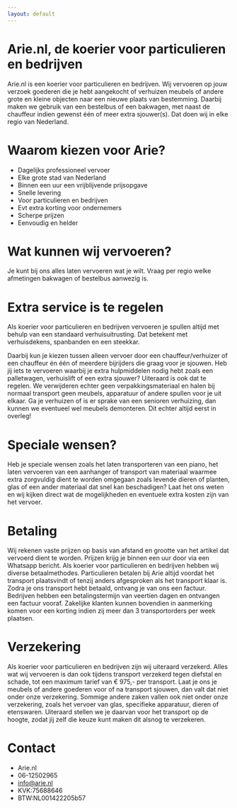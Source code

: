```yaml
---
layout: default
---
```


# Arie.nl, de koerier voor particulieren en bedrijven 

Arie.nl is een koerier voor particulieren en bedrijven. Wij vervoeren op jouw verzoek
goederen die je hebt aangekocht of verhuizen meubels of andere grote en kleine objecten
naar een nieuwe plaats van bestemming. Daarbij maken we gebruik van een bestelbus of
een bakwagen, met naast de chauffeur indien gewenst één of meer extra sjouwer(s). Dat
doen wij in elke regio van Nederland.

# Waarom kiezen voor Arie?

* Dagelijks professioneel vervoer
* Elke grote stad van Nederland
* Binnen een uur een vrijblijvende prijsopgave
* Snelle levering
* Voor particulieren en bedrijven
* Evt extra korting voor ondernemers 
* Scherpe prijzen
* Eenvoudig en helder

# Wat kunnen wij vervoeren? 

Je kunt bij ons alles laten vervoeren wat je wilt. Vraag per regio welke afmetingen bakwagen
of bestelbus aanwezig is.

# Extra service is te regelen

Als koerier voor particulieren en bedrijven vervoeren je spullen altijd met behulp van een
standaard verhuisuitrusting. Dat betekent met verhuisdekens, spanbanden en een steekkar.

Daarbij kun je kiezen tussen alleen vervoer door een chauffeur/verhuizer of een chauffeur én
één of meerdere bijrijders die graag voor je sjouwen. Heb jij iets te vervoeren waarbij je extra
hulpmiddelen nodig hebt zoals een palletwagen, verhuislift of een extra sjouwer? Uiteraard is
ook dat te regelen. We verwijderen echter geen verpakkingsmateriaal en halen bij normaal
transport geen meubels, apparatuur of andere spullen voor je uit elkaar. Ga je verhuizen of is
er sprake van een senioren verhuizing, dan kunnen we eventueel wel meubels demonteren.
Dit echter altijd eerst in overleg!  

# Speciale wensen? 

Heb je speciale wensen zoals het laten transporteren van een piano, het laten vervoeren van
een aanhanger of transport van materiaal waarmee extra zorgvuldig dient te worden
omgegaan zoals levende dieren of planten, glas of een ander materiaal dat snel kan
beschadigen? Laat het ons weten en wij kijken direct wat de mogelijkheden en eventuele
extra kosten zijn van het vervoer.  

# Betaling 

Wij rekenen vaste prijzen op basis van afstand en grootte van het artikel dat vervoerd dient
te worden. Prijzen krijg je binnen een uur door via een Whatsapp bericht. Als koerier voor
particulieren en bedrijven hebben wij diverse betaalmethodes. Particulieren betalen bij Arie
altijd voordat het transport plaatsvindt of tenzij anders afgesproken als het transport klaar is.
Zodra je ons transport hebt betaald, ontvang je van ons een factuur. Bedrijven hebben een
betalingstermijn van veertien dagen en ontvangen een factuur vooraf. Zakelijke klanten
kunnen bovendien in aanmerking komen voor een korting indien zij meer dan 3
transportorders per week plaatsen. 

# Verzekering

Als koerier voor particulieren en bedrijven zijn wij uiteraard verzekerd. Alles wat wij
vervoeren is dan ook tijdens transport verzekerd tegen diefstal en schade, tot een maximum
tarief van € 975,- per transport. Laat je ons je meubels of andere goederen voor of na
transport sjouwen, dan valt dat niet onder onze verzekering. Sommige andere zaken vallen
ook niet onder onze verzekering, zoals het vervoer van glas, specifieke apparatuur, dieren of
etenswaren. Uiteraard stellen we je daarvan voor het transport op de hoogte, zodat jij zelf die
keuze kunt maken dit alsnog te verzekeren. 

# Contact

* Arie.nl
* 06-12502965
* info@arie.nl
* KVK:75688646
* BTW:NL001422205b57 

